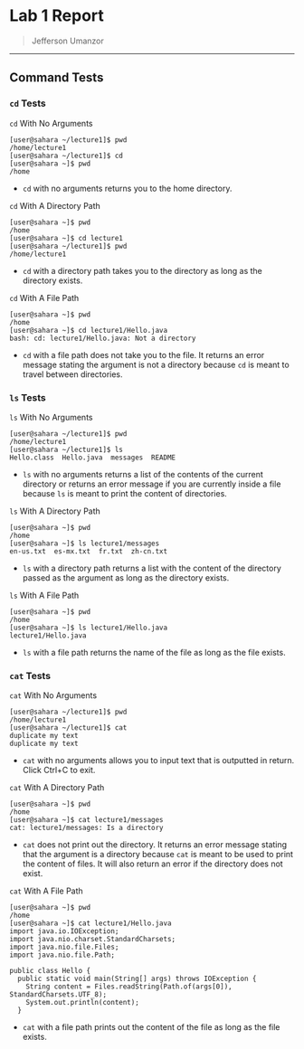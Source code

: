 # Lab 1 Report
> Jefferson Umanzor
---

## Command Tests
### `cd` Tests

`cd` With No Arguments
```
[user@sahara ~/lecture1]$ pwd
/home/lecture1
[user@sahara ~/lecture1]$ cd
[user@sahara ~]$ pwd
/home
```
- `cd` with no arguments returns you to the home directory.

`cd` With A Directory Path
```
[user@sahara ~]$ pwd
/home
[user@sahara ~]$ cd lecture1
[user@sahara ~/lecture1]$ pwd
/home/lecture1
```
- `cd` with a directory path takes you to the directory as long as the directory exists.

`cd` With A File Path
```
[user@sahara ~]$ pwd
/home
[user@sahara ~]$ cd lecture1/Hello.java
bash: cd: lecture1/Hello.java: Not a directory
```
- `cd` with a file path does not take you to the file. It returns an error message stating the argument is not a directory because `cd` is meant to travel between directories.

### `ls` Tests

`ls` With No Arguments
```
[user@sahara ~/lecture1]$ pwd
/home/lecture1
[user@sahara ~/lecture1]$ ls
Hello.class  Hello.java  messages  README
```
- `ls` with no arguments returns a list of the contents of the current directory or returns an error message if you are currently inside a file because `ls` is meant to print the content of directories.

`ls` With A Directory Path
```
[user@sahara ~]$ pwd
/home
[user@sahara ~]$ ls lecture1/messages
en-us.txt  es-mx.txt  fr.txt  zh-cn.txt
```
- `ls` with a directory path returns a list with the content of the directory passed as the argument as long as the directory exists.

`ls` With A File Path
```
[user@sahara ~]$ pwd
/home
[user@sahara ~]$ ls lecture1/Hello.java
lecture1/Hello.java
```
- `ls` with a file path returns the name of the file as long as the file exists.

### `cat` Tests

`cat` With No Arguments
```
[user@sahara ~/lecture1]$ pwd
/home/lecture1
[user@sahara ~/lecture1]$ cat
duplicate my text
duplicate my text
```
- `cat` with no arguments allows you to input text that is outputted in return. Click Ctrl+C to exit.

`cat` With A Directory Path
```
[user@sahara ~]$ pwd
/home
[user@sahara ~]$ cat lecture1/messages
cat: lecture1/messages: Is a directory
```
- `cat` does not print out the directory. It returns an error message stating that the argument is a directory because `cat` is meant to be used to print the content of files. It will also return an error if the directory does not exist.

`cat` With A File Path
```
[user@sahara ~]$ pwd
/home
[user@sahara ~]$ cat lecture1/Hello.java
import java.io.IOException;
import java.nio.charset.StandardCharsets;
import java.nio.file.Files;
import java.nio.file.Path;

public class Hello {
  public static void main(String[] args) throws IOException {
    String content = Files.readString(Path.of(args[0]), StandardCharsets.UTF_8);    
    System.out.println(content);
  }
```
- `cat` with a file path prints out the content of the file as long as the file exists.
